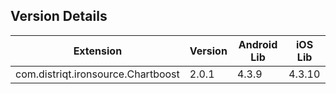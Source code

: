 ## Version Details

| Extension | Version | Android Lib | iOS Lib |
| --- | --- | --- | --- |
| com.distriqt.ironsource.Chartboost | 2.0.1 | 4.3.9 | 4.3.10 |
